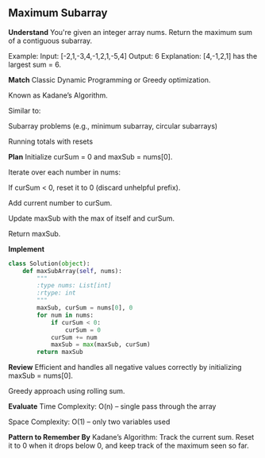 ## Maximum Subarray
**Understand**
You're given an integer array nums.
Return the maximum sum of a contiguous subarray.

Example:
Input: [-2,1,-3,4,-1,2,1,-5,4]
Output: 6
Explanation: [4,-1,2,1] has the largest sum = 6.

**Match**
Classic Dynamic Programming or Greedy optimization.

Known as Kadane’s Algorithm.

Similar to:

Subarray problems (e.g., minimum subarray, circular subarrays)

Running totals with resets

**Plan**
Initialize curSum = 0 and maxSub = nums[0].

Iterate over each number in nums:

If curSum < 0, reset it to 0 (discard unhelpful prefix).

Add current number to curSum.

Update maxSub with the max of itself and curSum.

Return maxSub.

**Implement**
```python
class Solution(object):
    def maxSubArray(self, nums):
        """
        :type nums: List[int]
        :rtype: int
        """
        maxSub, curSum = nums[0], 0
        for num in nums:
            if curSum < 0:
                curSum = 0
            curSum += num
            maxSub = max(maxSub, curSum)
        return maxSub
```

**Review**
Efficient and handles all negative values correctly by initializing maxSub = nums[0].

Greedy approach using rolling sum.

**Evaluate**
Time Complexity: O(n) – single pass through the array

Space Complexity: O(1) – only two variables used

**Pattern to Remember By**
Kadane’s Algorithm: Track the current sum. Reset it to 0 when it drops below 0, and keep track of the maximum seen so far.